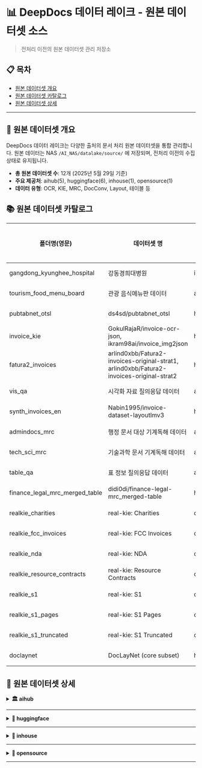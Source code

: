 # 📊 DeepDocs 데이터 레이크 - 원본 데이터셋 소스

> 전처리 이전의 원본 데이터셋 관리 저장소

## 📋 목차

- [원본 데이터셋 개요](#overview)
- [원본 데이터셋 카탈로그](#dataset-catalog)
- [원본 데이터셋 상세](#datasets)

---


## 📑 원본 데이터셋 개요 <a id="overview"></a>

DeepDocs 데이터 레이크는 다양한 출처의 문서 처리 원본 데이터셋을 통합 관리합니다.
원본 데이터는 NAS `/AI_NAS/datalake/source/` 에 저장되며, 전처리 이전의 수집 상태로 유지됩니다.

- **총 원본 데이터셋 수**: 12개 (2025년 5월 29일 기준)
- **주요 제공처**: aihub(5), huggingface(6), inhouse(1), opensource(1)
- **데이터 유형**: OCR, KIE, MRC, DocConv, Layout, 테이블 등

## 📚 원본 데이터셋 카탈로그 <a id="dataset-catalog"></a>

| 폴더명(영문)| 데이터셋 명| 제공처| 유형| 샘플 수| 상세정보|
|------------|-----------|-------|----|--------|--------|
| gangdong_kyunghee_hospital | 강동경희대병원 | inhouse | OCR/KIE | 3,672  | [상세](#gangdong_kyunghee_hospital) |
| tourism_food_menu_board | 관광 음식메뉴판 데이터 | aihub | OCR/KIE | 90,085 | [상세](#tourism_food_menu_board)  |
| pubtabnet_otsl | ds4sd/pubtabnet_otsl | huggingface | DocConv | 394,944 | [상세](#pubtabnet_otsl)  |
| invoice_kie | GokulRajaR/invoice-ocr-json, ikram98ai/invoice_img2json | huggingface | KIE | 5,189 | [상세](#invoice_kie)  |
| fatura2_invoices | arlind0xbb/Fatura2-invoices-original-strat1, arlind0xbb/Fatura2-invoices-original-strat2 | huggingface | KIE | 5,250 | [상세](#fatura2_invoices)  |
| vis_qa | 시각화 자료 질의응답 데이터 | aihub | VQA | 129,213 | [상세](#vis_qa)  |
| synth_invoices_en | Nabin1995/invoice-dataset-layoutlmv3 | huggingface | Layout | 10,000 | [상세](#synth_invoices_en) |
| admindocs_mrc | 행정 문서 대상 기계독해 데이터 | aihub | DocConv | 50,073 | [상세](#admindocs_mrc)  |
| tech_sci_mrc | 기술과학 문서 기계독해 데이터 | aihub | DocConv | 8,148 | [상세](#tech_sci_mrc)  |
| table_qa | 표 정보 질의응답 데이터 | aihub | DocConv | 176,631 | [상세](#table_qa)  |
| finance_legal_mrc_merged_table | didi0di/finance-legal-mrc_merged-table | huggingface | DocConv | 2,192 | [상세](#finance_legal_mrc_merged_table)  |
| realkie_charities | real-kie: Charities | opensource | KIE/OCR | 8,370 | [상세](#realkie_charities) |
| realkie_fcc_invoices | real-kie: FCC Invoices | opensource | KIE/OCR | 1,812 | [상세](#realkie_fcc_invoices) |
| realkie_nda | real-kie: NDA | opensource | KIE/OCR | 2,574 | [상세](#realkie_nda) |
| realkie_resource_contracts | real-kie: Resource Contracts | opensource | KIE/OCR | 33,868 | [상세](#realkie_resource_contracts) |
| realkie_s1 | real-kie: S1 | opensource | KIE/OCR | 86,371 | [상세](#realkie_s1) |
| realkie_s1_pages | real-kie: S1 Pages | opensource | KIE/OCR | 13,079 | [상세](#realkie_s1_pages) |
| realkie_s1_truncated | real-kie: S1 Truncated | opensource | KIE/OCR | 13,079 | [상세](#realkie_s1_truncated) |
| doclaynet           | DocLayNet (core subset)  | huggingface | Layout     | 80,863     | [상세](#doclaynet_core)      |

## 📂 원본 데이터셋 상세 <a id="datasets"></a>

<details>
<summary><b>🏛️ aihub</b></summary>

<details>
<summary id="tourism_food_menu_board"><b>tourism_food_menu_board</b></summary>

- **데이터셋명(한글)**: 관광 음식메뉴판 데이터
- **경로**: source/provider=aihub/tourism_food_menu_board
- **수집일**: 2025-05-23
- **샘플 수**: 90,085
- **주요 폴더/파일**:
- **라벨 포맷/주요 필드**: JSON (bbox, text)
- **비고**: 
  - 2025-05-23 1차 수집
</details>
<details>
<summary id="vis_qa"><b>vis_qa</b></summary>

- **데이터셋명**: 시각화 자료 질의응답 데이터
- **경로**: source/provider=aihub/pubtabnet_otsl
- **수집일**: 2025-05-23
- **샘플 수**: 129,213
- **주요 폴더/파일**:
- **라벨 포맷/주요 필드**: query, label
- **비고**: 
  - 표, 차트, 플로우 차트 등이 포함된 문서.
  - .png의 출처가 되는 .pdf를 알아낼 수 있으나 몇 페이지에서 온 것인지 알 수 없음.
</details>

<details>
<summary id="admindocs_mrc"><b>admindocs_mrc</b></summary>

- **데이터셋명(한글)**: 행정 문서 대상 기계독해 데이터
- **경로**: source/provider=aihub/admindocs_mrc
- **수집일**: 2025-05-29
- **샘플 수**: 50,073
- **주요 폴더/파일**:
- **라벨 포맷/주요 필드**: html
- **비고**: 
  - 2025-05-29 1차 수집
</details>
<details>
<summary id="tech_sci_mrc"><b>tech_sci_mrc</b></summary>

- **데이터셋명(한글)**: 기술과학 문서 기계독해 데이터
- **경로**: source/provider=aihub/tech_sci_mrc
- **수집일**: 2025-05-29
- **샘플 수**: 8,148
- **주요 폴더/파일**:
- **라벨 포맷/주요 필드**: html
- **비고**: 
  - 2025-05-29 1차 수집
</details>
<details>
<summary id="table_qa"><b>table_qa</b></summary>

- **데이터셋명(한글)**: 표 정보 질의응답 데이터
- **경로**: source/provider=aihub/table_qa
- **수집일**: 2025-05-29
- **샘플 수**: 176,631
- **주요 폴더/파일**:
- **라벨 포맷/주요 필드**: html
- **비고**: 
  - 2025-05-30 1차 수집
</details>

</details>

--- 

<details>
<summary><b>🤗 huggingface</b></summary>

<details>
<summary id="pubtabnet_otsl"><b>pubtabnet_otsl</b></summary>

- **데이터셋명**: ds4sd/PubTabNet_OTSL
- **경로**: source/provider=huggingface/pubtabnet_otsl
- **수집일**: 2025-05-23
- **샘플 수**: 394,944
- **주요 폴더/파일**:
- **라벨 포맷/주요 필드**: otsl, html, cell
- **비고**: 
  - 2025-05-23 1차 수집
</details>
<details>
<summary id="invoice_kie"><b>invoice_kie</b></summary>

- **데이터셋명**: GokulRajaR/invoice-ocr-json, ikram98ai/invoice_img2json
- **경로**: source/provider=huggingface/invoice_kie
- **수집일**: 2025-05-27
- **샘플 수**: 5,189
- **주요 폴더/파일**:
- **라벨 포맷/주요 필드**: kie
- **비고**: 
  - 2025-05-27 1차 수집
</details>
<details>
<summary id="fatura2_invoices"><b>fatura2_invoices</b></summary>

- **데이터셋명**: arlind0xbb/Fatura2-invoices-original-strat1, arlind0xbb/Fatura2-invoices-original-strat2
- **경로**: source/provider=huggingface/fatura2_invoices
- **수집일**: 2025-05-27
- **샘플 수**: 1,250
- **주요 폴더/파일**:
- **라벨 포맷/주요 필드**: kie
- **비고**: 
  - 2025-05-27 1차 수집, 중복 제거
</details>
<details>
<summary id="synth_invoices_en"><b>synth_invoices_en</b></summary>

- **데이터셋명**: Nabin1995/invoice-dataset-layoutlmv3
- **경로**: source/provider=huggingface/synth_invoices_en
- **수집일**: 2025-05-27
- **샘플 수**: 10,000
- **주요 폴더/파일**:
- **라벨 포맷/주요 필드**: layout
- **비고**: 
  - 2025-05-27 1차 수집
</details>
<details>
<summary id="funsd_plus"><b>funsd_plus</b></summary>

- **데이터셋명**: funsd_plus  
- **경로**: source/provider=huggingface/funsd_plus  
- **수집일**: 2025-05-28  
- **샘플 수**: 1,139  
- **주요 폴더/파일**:
- **라벨 포맷/주요 필드**: JSON (bbox, text, class 등 KIE 라벨)  
- **비고**:  
  - 2025-05-28 1차 수집  
  - 원래는 VQA 용(question-answer 쌍 기반) 구조였으나 KIE 태스크로 변환  
  - OCR 기반 KIE 데이터셋으로 사용됨  
  - FUNSD를 확장한 구조적 key-value 태깅 포함  
</details>
<details>
<summary id="finance_legal_mrc_merged_table"><b>finance_legal_mrc_merged_table</b></summary>

- **데이터셋명**: didi0di/finance-legal-mrc_merged-table  
- **경로**: source/provider=huggingface/finance_legal_mrc_merged_table  
- **수집일**: 2025-06-05
- **샘플 수**: 2,192
- **주요 폴더/파일**:
- **라벨 포맷/주요 필드**: html 
- **비고**:  
  - 2025-06-05 1차 수집  
</details>


</details>

---

<details>
<summary><b>🏥 inhouse</b></summary>

<details>
<summary id="gangdong_kyunghee_hospital"><b>gangdong_kyunghee_hospital</b></summary>

- **데이터셋명(한글)**: 강동경희대병원 진료/처방 OCR
- **경로**: source/provider=inhouse/gangdong_kyunghee_hospital
- **수집일**: 2024-08-13
- **샘플 수**: 159,153
- **주요 폴더/파일**:
  ```
  data/
  ├─ examinations/ (images/, labels/, metadata.jsonl)
  └─ prescriptions/ (images/, labels/, metadata.jsonl)
  ```
- **라벨 포맷/주요 필드**: JSON (bbox, text, class, line_num, date)
- **비고**: 
  - 2024-08-13 1차 수집 (ocr)
  - 2025-05-26 metadata.jsonl 추가 (kie)
</details>

</details>

---

<details>
<summary><b>📄 opensource</b></summary>

<details>
<summary id="real_kie"><b>real-kie</b></summary>

- **데이터셋명**: real-kie  
- **경로**: source/provider=opensource/real-kie  
- **수집일**: 2025-05-28  
- **샘플 수**: 23,187  
- **주요 폴더/파일**:
  ```
  charities           : 8,370
  fcc_invoices        : 1,812
  nda                 : 2,574
  resource_contracts  : 33,868
  s1                  : 86,371
  s1_pages            : 13,079
  s1_trimmed          : 0
  s1_truncated        : 13,079
  ```
- **라벨 포맷/주요 필드**: JSON (label[text, start, end], ocr[token, bbox])  
- **비고**:  
  - 2025-05-28 1차 수집 완료  
  - 도메인 단위(폴더별)로 문서 유형이 나뉘어 있음  
  - 각 폴더별 `train.csv`, `val.csv`, `test.csv` 형태로 OCR + KIE 라벨 존재  
  - OCR 결과는 `ocr/*.json.gz`로 존재하며, `image_files` 열로 이미지 경로와 연결  
  - 원본 PDF는 s1_pages, s1_trimmed 등 별도 폴더에 포함됨
</details>

</details>

---